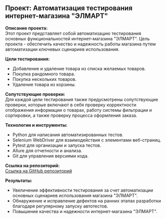 
## Проект: Автоматизация тестирования интернет-магазина "ЭЛМАРТ"

**Описание проекта:**  
Этот проект представляет собой автоматизацию тестирования основных функциональностей интернет-магазина "ЭЛМАРТ". Цель проекта - обеспечить качество и надежность работы магазина путем автоматизации ключевых сценариев использования.

**Цели тестирования:**  
- Добавление и удаление товара из списка желаемых товаров.
- Покупка рандомного товара.
- Покупка нескольких товаров.
- Удаление товара из корзины.

**Сопутствующие проверки:**  
Для каждой цели тестирования также предусмотрены сопутствующие проверки, которые включают в себя проверку корректности отображения информации о товарах, работу системы фильтрации и сортировки, а также проверку процесса оформления заказа.

**Технологии и инструменты:**  
- Python для написания автоматизированных тестов.
- Selenium WebDriver для взаимодействия с элементами веб-страниц.
- Pytest для организации и запуска тестов.
- Allure для отчетности и анализа.
- Git для управления версиями кода.

**Ссылка на репозиторий:**  
[Ссылка на GitHub репозиторий](https://github.com/GavRDN/project_auto_testing.git)

**Результаты:**  
- Увеличение эффективности тестирования за счет автоматизации основных сценариев использования магазина "ЭЛМАРТ".
- Обнаружение и исправление дефектов на ранних этапах разработки благодаря регулярному запуску автотестов.
- Повышение качества и надежности интернет-магазина "ЭЛМАРТ".